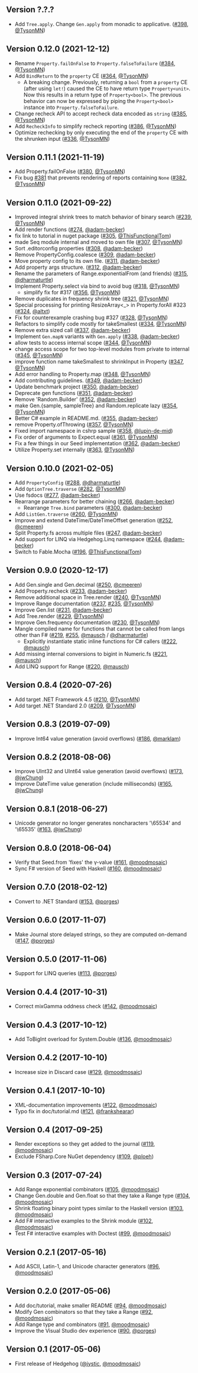 ## Version ?.?.?

- Add `Tree.apply`. Change `Gen.apply` from monadic to applicative. ([#398][398], [@TysonMN][TysonMN])

## Version 0.12.0 (2021-12-12)

- Rename `Property.failOnFalse` to `Property.falseToFailure` ([#384][384], [@TysonMN][TysonMN])
- Add `BindReturn` to the `property` CE ([#364][364], [@TysonMN][TysonMN])
  - A breaking change.  Previously, returning a `bool` from a `property` CE (after using `let!`) caused the CE to have return type `Property<unit>`.  Now this results in a return type of `Property<bool>`.  The previous behavior can now be expressed by piping the `Property<bool>` instance into `Property.falseToFailure`.
- Change recheck API to accept recheck data encoded as `string` ([#385][385], [@TysonMN][TysonMN])
- Add `RecheckInfo` to simplify recheck reporting ([#386][386], [@TysonMN][TysonMN])
- Optimize rechecking by only executing the end of the `property` CE with the shrunken input ([#336][336], [@TysonMN][TysonMN])

## Version 0.11.1 (2021-11-19)

- Add Property.failOnFalse ([#380][380], [@TysonMN][TysonMN])
- Fix bug [#381][381] that prevents rendering of reports containing `None` ([#382][382], [@TysonMN][TysonMN])

## Version 0.11.0 (2021-09-22)

- Improved integral shrink trees to match behavior of binary search ([#239][239], [@TysonMN][TysonMN])
- Add render functions ([#274][274], [@adam-becker][adam-becker])
- fix link to tutorial in nuget package ([#305][305], [@ThisFunctionalTom][ThisFunctionalTom])
- made Seq module internal and moved to own file ([#307][307], [@TysonMN][TysonMN])
- Sort .editorconfig properties ([#308][308], [@adam-becker][adam-becker])
- Remove PropertyConfig.coalesce ([#309][309], [@adam-becker][adam-becker])
- Move property config to its own file. ([#311][311], [@adam-becker][adam-becker])
- Add property args structure. ([#312][312], [@adam-becker][adam-becker])
- Rename the parameters of Range.exponentialFrom (and friends) ([#315][315], [@dharmaturtle][dharmaturtle])
- Implement Property.select via bind to avoid bug ([#318][318], [@TysonMN][TysonMN])
  - simplify fix for #317 ([#356][356], [@TysonMN][TysonMN])
- Remove duplicates in frequency shrink tree ([#321][321], [@TysonMN][TysonMN])
- Special processing for printing ResizeArray<_> in Property.forAll #323 ([#324][324], [@altxt][altxt])
- Fix for counterexample crashing bug #327 ([#328][328], [@TysonMN][TysonMN])
- Refactors to simplify code mostly for takeSmallest ([#334][334], [@TysonMN][TysonMN])
- Remove extra sized call ([#337][337], [@adam-becker][adam-becker])
- Implement `Gen.mapN` variants with `Gen.apply` ([#338][338], [@adam-becker][adam-becker])
- allow tests to access internal scope ([#344][344], [@TysonMN][TysonMN])
- change access scope for two top-level modules from private to internal ([#345][345], [@TysonMN][TysonMN])
- improve function name takeSmallest to shrinkInput in Property ([#347][347], [@TysonMN][TysonMN])
- Add error handling to Property.map ([#348][348], [@TysonMN][TysonMN])
- Add contributing guidelines. ([#349][349], [@adam-becker][adam-becker])
- Update benchmark project ([#350][350], [@adam-becker][adam-becker])
- Deprecate gen functions ([#351][351], [@adam-becker][adam-becker])
- Remove 'Random.Builder' ([#352][352], [@adam-becker][adam-becker])
- make Gen.{sample, sampleTree} and Random.replicate lazy ([#354][354], [@TysonMN][TysonMN])
- Better C# example in README.md. ([#355][355], [@adam-becker][adam-becker])
- remove Property.ofThrowing ([#357][357], [@TysonMN][TysonMN])
- Fixed import namespace in cshrp sample ([#358][358], [@lupin-de-mid][lupin-de-mid])
- Fix order of arguments to Expect.equal ([#361][361], [@TysonMN][TysonMN])
- Fix a few things in our Seed implementation ([#362][362], [@adam-becker][adam-becker])
- Utilize Property.set internally ([#363][363], [@TysonMN][TysonMN])

## Version 0.10.0 (2021-02-05)

- Add `PropertyConfig` ([#288][288], [@dharmaturtle][dharmaturtle])
- Add `OptionTree.traverse` ([#282][282], [@TysonMN][TysonMN])
- Use fsdocs ([#277][277], [@adam-becker][adam-becker])
- Rearrange parameters for better chaining ([#266][266], [@adam-becker][adam-becker])
  - Rearrange `Tree.bind` parameters ([#300][300], [@adam-becker][adam-becker])
- Add `ListGen.traverse` ([#260][260], [@TysonMN][TysonMN])
- Improve and extend DateTime/DateTimeOffset generation ([#252][252], [@cmeeren][cmeeren])
- Split Property.fs across multiple files ([#247][247], [@adam-becker][adam-becker])
- Add support for LINQ via Hedgehog.Linq namespace ([#244][244], [@adam-becker][adam-becker])
- Switch to Fable.Mocha ([#196][196], [@ThisFunctionalTom][ThisFunctionalTom])

## Version 0.9.0 (2020-12-17)

- Add Gen.single and Gen.decimal ([#250][250], [@cmeeren][cmeeren])
- Add Property.recheck ([#233][233], [@adam-becker][adam-becker])
- Remove additional space in Tree.render ([#240][240], [@TysonMN][TysonMN])
- Improve Range documentation ([#237][237], [#235][235], [@TysonMN][TysonMN])
- Improve Gen.list ([#231][231], [@adam-becker][adam-becker])
- Add Tree.render ([#229][229], [@TysonMN][TysonMN])
- Improve Gen.frequency documentation ([#230][230], [@TysonMN][TysonMN])
- Mangle compiled name for functions that cannot be called from langs other than F# ([#219][219], [#255][255], [@mausch][mausch] / [@dharmaturtle][dharmaturtle])
  - Explicitly instantiate static inline functions for C# callers ([#222][222], [@mausch][mausch])
- Add missing internal conversions to bigint in Numeric.fs ([#221][221], [@mausch][mausch])
- Add LINQ support for Range ([#220][220], [@mausch][mausch])

## Version 0.8.4 (2020-07-26)

- Add target .NET Framework 4.5 ([#210][210], [@TysonMN][TysonMN])
- Add target .NET Standard 2.0 ([#209][209], [@TysonMN][TysonMN])

## Version 0.8.3 (2019-07-09)

- Improve Int64 value generation (avoid overflows) ([#186][186], [@marklam][marklam])

## Version 0.8.2 (2018-08-06)

- Improve UInt32 and UInt64 value generation (avoid overflows) ([#173][173], [@jwChung][jwChung])
- Improve DateTime value generation (include milliseconds) ([#165][165], [@jwChung][jwChung])

## Version 0.8.1 (2018-06-27)

- Unicode generator no longer generates noncharacters '\65534' and '\65535' ([#163][163], [@jwChung][jwChung])

## Version 0.8.0 (2018-06-04)

- Verify that Seed.from 'fixes' the γ-value ([#161][161], [@moodmosaic][moodmosaic])
- Sync F# version of Seed with Haskell ([#160][160], [@moodmosaic][moodmosaic])

## Version 0.7.0 (2018-02-12)

- Convert to .NET Standard ([#153][153], [@porges][porges])

## Version 0.6.0 (2017-11-07)

- Make Journal store delayed strings, so they are computed on-demand ([#147][147], [@porges][porges])

## Version 0.5.0 (2017-11-06)

- Support for LINQ queries ([#113][113], [@porges][porges])

## Version 0.4.4 (2017-10-31)

- Correct mixGamma oddness check ([#142][142], [@moodmosaic][moodmosaic])

## Version 0.4.3 (2017-10-12)

- Add ToBigInt overload for System.Double ([#136][136], [@moodmosaic][moodmosaic])

## Version 0.4.2 (2017-10-10)

- Increase size in Discard case ([#129][129], [@moodmosaic][moodmosaic])

## Version 0.4.1 (2017-10-10)

- XML-documentation improvements ([#122][122], [@moodmosaic][moodmosaic])
- Typo fix in doc/tutorial.md ([#121][121], [@frankshearar][frankshearar])

## Version 0.4 (2017-09-25)

- Render exceptions so they get added to the journal ([#119][119], [@moodmosaic][moodmosaic])
- Exclude FSharp.Core NuGet dependency ([#109][109], [@ploeh][ploeh])

## Version 0.3 (2017-07-24)

- Add Range exponential combinators ([#105][105], [@moodmosaic][moodmosaic])
- Change Gen.double and Gen.float so that they take a Range type ([#104][104], [@moodmosaic][moodmosaic])
- Shrink floating binary point types similar to the Haskell version ([#103][103], [@moodmosaic][moodmosaic])
- Add F# interactive examples to the Shrink module ([#102][102], [@moodmosaic][moodmosaic])
- Test F# interactive examples with Doctest ([#99][99], [@moodmosaic][moodmosaic])

## Version 0.2.1 (2017-05-16)

- Add ASCII, Latin-1, and Unicode character generators ([#96][96], [@moodmosaic][moodmosaic])

## Version 0.2.0 (2017-05-06)

- Add doc/tutorial, make smaller README ([#94][94], [@moodmosaic][moodmosaic])
- Modify Gen combinators so that they take a Range ([#92][92], [@moodmosaic][moodmosaic])
- Add Range type and combinators ([#91][91], [@moodmosaic][moodmosaic])
- Improve the Visual Studio dev experience ([#90][90], [@porges][porges])

## Version 0.1 (2017-05-06)

- First release of Hedgehog ([@jystic][jystic], [@moodmosaic][moodmosaic])

[altxt]:
  https://github.com/altxt
[lupin-de-mid]:
  https://github.com/lupin-de-mid
[ThisFunctionalTom]:
  https://github.com/ThisFunctionalTom
[dharmaturtle]:
  https://github.com/dharmaturtle
[cmeeren]:
  https://github.com/cmeeren
[adam-becker]:
  https://github.com/adam-becker
[TysonMN]:
  https://github.com/TysonMN
[mausch]:
  https://github.com/mausch
[frankshearar]:
  https://github.com/frankshearar
[jystic]:
  https://github.com/jystic
[jwChung]:
  https://github.com/jwChung
[marklam]:
  https://github.com/marklam
[moodmosaic]:
  https://github.com/moodmosaic
[ploeh]:
  https://github.com/ploeh
[porges]:
  https://github.com/porges

[398]:
  https://github.com/hedgehogqa/fsharp-hedgehog/pull/398
[386]:
  https://github.com/hedgehogqa/fsharp-hedgehog/pull/386
[385]:
  https://github.com/hedgehogqa/fsharp-hedgehog/pull/385
[384]:
  https://github.com/hedgehogqa/fsharp-hedgehog/pull/384
[382]:
  https://github.com/hedgehogqa/fsharp-hedgehog/pull/382
[381]:
  https://github.com/hedgehogqa/fsharp-hedgehog/pull/381
[380]:
  https://github.com/hedgehogqa/fsharp-hedgehog/pull/380
[364]:
  https://github.com/hedgehogqa/fsharp-hedgehog/pull/364
[363]:
  https://github.com/hedgehogqa/fsharp-hedgehog/pull/363
[362]:
  https://github.com/hedgehogqa/fsharp-hedgehog/pull/362
[361]:
  https://github.com/hedgehogqa/fsharp-hedgehog/pull/361
[358]:
  https://github.com/hedgehogqa/fsharp-hedgehog/pull/358
[357]:
  https://github.com/hedgehogqa/fsharp-hedgehog/pull/357
[356]:
  https://github.com/hedgehogqa/fsharp-hedgehog/pull/356
[355]:
  https://github.com/hedgehogqa/fsharp-hedgehog/pull/355
[354]:
  https://github.com/hedgehogqa/fsharp-hedgehog/pull/354
[352]:
  https://github.com/hedgehogqa/fsharp-hedgehog/pull/352
[351]:
  https://github.com/hedgehogqa/fsharp-hedgehog/pull/351
[350]:
  https://github.com/hedgehogqa/fsharp-hedgehog/pull/350
[349]:
  https://github.com/hedgehogqa/fsharp-hedgehog/pull/349
[348]:
  https://github.com/hedgehogqa/fsharp-hedgehog/pull/348
[347]:
  https://github.com/hedgehogqa/fsharp-hedgehog/pull/347
[345]:
  https://github.com/hedgehogqa/fsharp-hedgehog/pull/345
[344]:
  https://github.com/hedgehogqa/fsharp-hedgehog/pull/344
[338]:
  https://github.com/hedgehogqa/fsharp-hedgehog/pull/338
[337]:
  https://github.com/hedgehogqa/fsharp-hedgehog/pull/337
[336]:
  https://github.com/hedgehogqa/fsharp-hedgehog/pull/336
[334]:
  https://github.com/hedgehogqa/fsharp-hedgehog/pull/334
[328]:
  https://github.com/hedgehogqa/fsharp-hedgehog/pull/328
[324]:
  https://github.com/hedgehogqa/fsharp-hedgehog/pull/324
[321]:
  https://github.com/hedgehogqa/fsharp-hedgehog/pull/321
[318]:
  https://github.com/hedgehogqa/fsharp-hedgehog/pull/318
[315]:
  https://github.com/hedgehogqa/fsharp-hedgehog/pull/315
[312]:
  https://github.com/hedgehogqa/fsharp-hedgehog/pull/312
[311]:
  https://github.com/hedgehogqa/fsharp-hedgehog/pull/311
[309]:
  https://github.com/hedgehogqa/fsharp-hedgehog/pull/309
[308]:
  https://github.com/hedgehogqa/fsharp-hedgehog/pull/308
[307]:
  https://github.com/hedgehogqa/fsharp-hedgehog/pull/307
[305]:
  https://github.com/hedgehogqa/fsharp-hedgehog/pull/305
[300]:
  https://github.com/hedgehogqa/fsharp-hedgehog/pull/300
[288]:
  https://github.com/hedgehogqa/fsharp-hedgehog/pull/288
[282]:
  https://github.com/hedgehogqa/fsharp-hedgehog/pull/282
[277]:
  https://github.com/hedgehogqa/fsharp-hedgehog/pull/277
[274]:
  https://github.com/hedgehogqa/fsharp-hedgehog/pull/274
[269]:
  https://github.com/hedgehogqa/fsharp-hedgehog/pull/269
[266]:
  https://github.com/hedgehogqa/fsharp-hedgehog/pull/266
[260]:
  https://github.com/hedgehogqa/fsharp-hedgehog/pull/260
[255]:
  https://github.com/hedgehogqa/fsharp-hedgehog/pull/255
[252]:
  https://github.com/hedgehogqa/fsharp-hedgehog/pull/252
[250]:
  https://github.com/hedgehogqa/fsharp-hedgehog/pull/250
[247]:
  https://github.com/hedgehogqa/fsharp-hedgehog/pull/247
[244]:
  https://github.com/hedgehogqa/fsharp-hedgehog/pull/244
[240]:
  https://github.com/hedgehogqa/fsharp-hedgehog/pull/240
[239]:
  https://github.com/hedgehogqa/fsharp-hedgehog/pull/239
[237]:
  https://github.com/hedgehogqa/fsharp-hedgehog/pull/237
[235]:
  https://github.com/hedgehogqa/fsharp-hedgehog/pull/235
[233]:
  https://github.com/hedgehogqa/fsharp-hedgehog/pull/233
[231]:
  https://github.com/hedgehogqa/fsharp-hedgehog/pull/231
[230]:
  https://github.com/hedgehogqa/fsharp-hedgehog/pull/230
[229]:
  https://github.com/hedgehogqa/fsharp-hedgehog/pull/229
[222]:
  https://github.com/hedgehogqa/fsharp-hedgehog/pull/222
[221]:
  https://github.com/hedgehogqa/fsharp-hedgehog/pull/221
[220]:
  https://github.com/hedgehogqa/fsharp-hedgehog/pull/220
[219]:
  https://github.com/hedgehogqa/fsharp-hedgehog/pull/219
[210]:
  https://github.com/hedgehogqa/fsharp-hedgehog/pull/210
[209]:
  https://github.com/hedgehogqa/fsharp-hedgehog/pull/209
[196]:
  https://github.com/hedgehogqa/fsharp-hedgehog/pull/196
[186]:
  https://github.com/hedgehogqa/fsharp-hedgehog/pull/186
[173]:
  https://github.com/hedgehogqa/fsharp-hedgehog/pull/173
[165]:
  https://github.com/hedgehogqa/fsharp-hedgehog/pull/165
[163]:
  https://github.com/hedgehogqa/fsharp-hedgehog/pull/163
[161]:
  https://github.com/hedgehogqa/fsharp-hedgehog/pull/161
[160]:
  https://github.com/hedgehogqa/fsharp-hedgehog/pull/160
[153]:
  https://github.com/hedgehogqa/fsharp-hedgehog/pull/153
[147]:
  https://github.com/hedgehogqa/fsharp-hedgehog/pull/147
[142]:
  https://github.com/hedgehogqa/fsharp-hedgehog/pull/142
[136]:
  https://github.com/hedgehogqa/fsharp-hedgehog/pull/136
[129]:
  https://github.com/hedgehogqa/fsharp-hedgehog/pull/129
[122]:
  https://github.com/hedgehogqa/fsharp-hedgehog/pull/122
[121]:
  https://github.com/hedgehogqa/fsharp-hedgehog/pull/121
[119]:
  https://github.com/hedgehogqa/fsharp-hedgehog/pull/119
[113]:
  https://github.com/hedgehogqa/fsharp-hedgehog/pull/113
[109]:
  https://github.com/hedgehogqa/fsharp-hedgehog/pull/109
[105]:
  https://github.com/hedgehogqa/fsharp-hedgehog/pull/105
[104]:
  https://github.com/hedgehogqa/fsharp-hedgehog/pull/104
[103]:
  https://github.com/hedgehogqa/fsharp-hedgehog/pull/103
[102]:
  https://github.com/hedgehogqa/fsharp-hedgehog/pull/102
[99]:
  https://github.com/hedgehogqa/fsharp-hedgehog/pull/99
[96]:
  https://github.com/hedgehogqa/fsharp-hedgehog/pull/96
[94]:
  https://github.com/hedgehogqa/fsharp-hedgehog/pull/94
[92]:
  https://github.com/hedgehogqa/fsharp-hedgehog/pull/92
[91]:
  https://github.com/hedgehogqa/fsharp-hedgehog/pull/91
[90]:
  https://github.com/hedgehogqa/fsharp-hedgehog/pull/90
